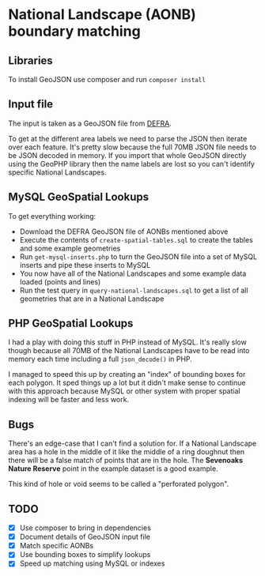 # National Landscape (AONB) boundary matching

## Libraries
To install GeoJSON use composer and run `composer install`

## Input file
The input is taken as a GeoJSON file from [DEFRA](https://naturalengland-defra.opendata.arcgis.com/datasets/6f2ad07d91304ad79cdecd52489d5046_0/explore).

To get at the different area labels we need to parse the JSON then iterate over each feature. It's pretty slow because the full 70MB JSON file needs to be JSON decoded in memory. If you import that whole GeoJSON directly using the GeoPHP library then the name labels are lost so you can't identify specific National Landscapes.

## MySQL GeoSpatial Lookups
To get everything working:
 - Download the DEFRA GeoJSON file of AONBs mentioned above
 - Execute the contents of `create-spatial-tables.sql` to create the tables and some example geometries
 - Run `get-mysql-inserts.php` to turn the GeoJSON file into a set of MySQL inserts and pipe these inserts to MySQL
 - You now have all of the National Landscapes and some example data loaded (points and lines)
 - Run the test query in `query-national-landscapes.sql` to get a list of all geometries that are in a National Landscape

## PHP GeoSpatial Lookups
I had a play with doing this stuff in PHP instead of MySQL. It's really slow though because all 70MB of the National Landscapes have to be read into memory each time including a full `json_decode()` in PHP.

I managed to speed this up by creating an "index" of bounding boxes for each polygon. It sped things up a lot but it didn't make sense to continue with this approach because MySQL or other system with proper spatial indexing will be faster and less work.

## Bugs
There's an edge-case that I can't find a solution for. If a National Landscape area has a hole in the middle of it like the middle of a ring doughnut then there will be a false match of points that are in the hole. The **Sevenoaks Nature Reserve** point in the example dataset is a good example.

This kind of hole or void seems to be called a "perforated polygon".

## TODO
 - [x] Use composer to bring in dependencies
 - [x] Document details of GeoJSON input file
 - [x] Match specific AONBs
 - [x] Use bounding boxes to simplify lookups
 - [x] Speed up matching using MySQL or indexes
